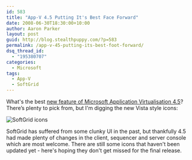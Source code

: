 ```yaml
---
id: 583
title: "App-V 4.5 Putting It's Best Face Forward"
date: 2008-06-30T18:30:00+10:00
author: Aaron Parker
layout: post
guid: http://blog.stealthpuppy.com/?p=583
permalink: /app-v-45-putting-its-best-foot-forward/
dsq_thread_id:
  - "195380707"
categories:
  - Microsoft
tags:
  - App-V
  - SoftGrid
---
```

What's the best [new feature of Microsoft Application Virtualisation 4.5](http://www.microsoft.com/systemcenter/softgrid/msappvirt45/default.mspx)? There’s plenty to pick from, but I'm digging the new Vista style icons:

![SoftGrid icons]({{site.baseurl}}/media/2008/06/softgrid-icons.png)

SoftGrid has suffered from some clunky UI in the past, but thankfully 4.5 had made plenty of changes in the client, sequencer and server console which are most welcome. There are still some icons that haven't been updated yet - here's hoping they don't get missed for the final release.
